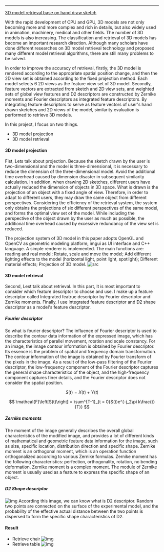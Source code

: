 ---
[3D model retrieval base on hand draw sketch](https://yongfengqiu.xyz/2021/06/20/3D-model-retrieval-based-on-hand-drawn-sketch/)

With the rapid development of CPU and GPU, 3D models are not only becoming more and more complex and rich in details, but also widely used in animation, machinery, medical and other fields. The number of 3D models is also increasing. The classification and retrieval of 3D models has become an important research direction. Although many scholars have done different researches on 3D model retrieval technology and proposed many different model retrieval algorithms, there are still many problems to be solved.  
      
In order to improve the accuracy of retrieval, firstly, the 3D model is rendered according to the appropriate spatial position change, and then the 2D view set is obtained according to the fixed projection method. Each model selects 6 2D views as the feature view set of 3D model. Secondly, feature vectors are extracted from sketch and 2D view sets, and weighted sets of global view features and D2 descriptors are constructed by Zernike moments and Fourier descriptors as integrated feature descriptors. By integrating feature descriptors to serve as feature vectors of user's hand drawn sketches and 2D views of the model, similarity evaluation is performed to retrieve 3D models.
     
<!--more-->
In this project, I focus on two things.
- 3D model projection
- 3D model retrieval

#### 3D model projection
Fist, Lets talk about projection. Because the sketch drawn by the user is two-dimensional and the model is three-dimensional, it is necessary to reduce the dimension of the three-dimensional model. Avoid the additional time overhead caused by dimension disaster in subsequent similarity calculation. In addition, when drawing 2D sketches, different users have actually reduced the dimension of objects in 3D space. What is drawn is the projection of an object with a fixed angle of view. Therefore, in order to adapt to different users, they may draw the same object from different perspectives. Considering the efficiency of the retrieval system, the system only obtains the projections of six different perspectives of the same model, and forms the optimal view set of the model. While including the perspective of the object drawn by the user as much as possible, the additional time overhead caused by excessive redundancy of the view set is reduced.
    
The projection system of 3D model in this paper adopts OpenGL and OpenCV as geometric modeling platform, imgui as UI interface and C++ language. A simple renderer is implemented. The main functions are: reading and real model; Rotate, scale and move the model; Add different lighting effects to the model (horizontal light, point light, spotlight); Different material effects; Projection of 3D model.
![src](https://github.com/YosefQiu/image/blob/master/uPic/model_prj.gif?raw=true)
#### 3D model retrieval
Second, Lest talk about retrieval. In this part, It is most important to consider which feature descriptor to choose and use. I make up a feature descriptor called Integrated featrue descriptor by Fourier descriptor and Zernike moments. Finally, I use Integrated feature descriptor and D2 shape descriptor as a model's feature descriptor.
##### Fourier descriptor
So what is fourier descriptor? The influence of Fourier descriptor is used to describe the contour data information of the expressed image, which has the characteristics of parallel movement, rotation and scale constancy. For an image, the image contour information is obtained by Fourier descriptor. Its essence is the problem of spatial and frequency domain transformation. The contour information of the image is obtained by Fourier transform of the pixels in the image. As a result of the low-pass filtering of the Fourier descriptor, the low-frequency component of the Fourier descriptor captures the general shape characteristics of the object, and the high-frequency component captures finer details, and the Fourier descriptor does not consider the spatial position.
   
$$
S(t) = X(t)+Y(t)
$$
   
$$
\mathcal{F}\left[S(t)\right] = \sum^{T-1}_{t = 0}S(t)e^{-j_2\pi k\frac{t}{T}}
$$
##### Zernike moments
The moment of the image generally describes the overall global characteristics of the modified image, and provides a lot of different kinds of mathematical and geometric feature data information for the image, such as size, specific location, distribution direction and specific shape. Zernike moment is an orthogonal moment, which is an operation function orthogonalized according to various Zernike formulas. Zernike moment has the following characteristics: perfection, orthogonality, rotation, no bending deformation. Zernike moment is a complex moment. The module of Zernike moment is usually used as a feature to express the specific shape of an object.
##### D2 Shape descriptor
![img](https://github.com/YosefQiu/image/blob/master/uPic/形状描述符.jpg?raw=true) 
According this image, we can know what is D2 descriptor. Random two points are connected on the surface of the experimental model, and the probability of the effective actual distance between the two points is dispersed to form the specific shape characteristics of D2.
#### Result
- Retrieve chair
![img](https://github.com/YosefQiu/image/blob/master/uPic/椅子检索.gif?raw=true)   
- Retrieve table
![img](https://github.com/YosefQiu/image/blob/master/uPic/桌子检索.gif?raw=true)   
